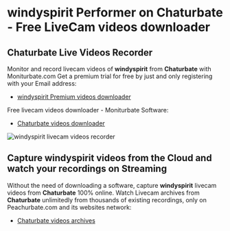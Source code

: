 # windyspirit Performer on Chaturbate - Free LiveCam videos downloader

## Chaturbate Live Videos Recorder

Monitor and record livecam videos of **windyspirit** from **Chaturbate** with Moniturbate.com
Get a premium trial for free by just and only registering with your Email address:
* [windyspirit Premium videos downloader](https://moniturbate.com/request-demo-licence-key.html)

Free livecam videos downloader - Moniturbate Software:
* [Chaturbate videos downloader](https://moniturbate.com/moniturbate-download-software.html)

![windyspirit livecam videos recorder](https://peachurnet.com/templates/moniturbate-software.png)


## Capture windyspirit videos from the Cloud and watch your recordings on Streaming

Without the need of downloading a software, capture **windyspirit** livecam videos from **Chaturbate** 100% online.
Watch Livecam archives from **Chaturbate** unlimitedly from thousands of existing recordings, only on Peachurbate.com and its websites network:
* [Chaturbate videos archives](https://peachurnet.com/)